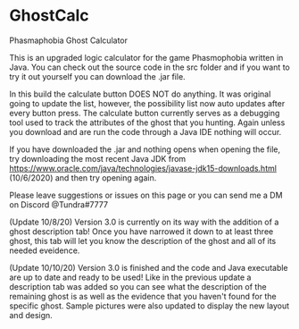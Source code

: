# GhostCalc
Phasmaphobia Ghost Calculator 

This is an upgraded logic calculator for the game Phasmophobia written in Java. You can check out the source code in the src folder and if you want to try it out yourself you can download the .jar file.

In this build the calculate button DOES NOT do anything. It was original going to update the list, however, the possibility list now auto updates after every button press. The calculate button currently serves as a debugging tool used to track the attributes of the ghost that you hunting. Again unless you download and are run the code through a Java IDE nothing will occur.

If you have downloaded the .jar and nothing opens when opening the file, try downloading the most recent Java JDK from https://www.oracle.com/java/technologies/javase-jdk15-downloads.html (10/6/2020) and then try opening again.

Please leave suggestions or issues on this page or you can send me a DM on Discord @Tundra#7777 

(Update 10/8/20) Version 3.0 is currently on its way with the addition of a ghost description tab! Once you have narrowed it down to at least three ghost, this tab will let you know the description of the ghost and all of its needed eveidence. 

(Update 10/10/20) Version 3.0 is finished and the code and Java executable are up to date and ready to be used! Like in the previous update a description tab was added so you can see what the description of the remaining ghost is as well as the evidence that you haven't found for the specific ghost. Sample pictures were also updated to display the new layout and design.
